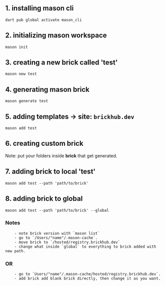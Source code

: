 ## 1. installing mason cli
```
dart pub global activate mason_cli
```
## 2. initializing mason workspace
```
mason init
```
## 3. creating a new brick called 'test'
```
mason new test
```
## 4. generating mason brick
``` 
mason generate test 
```
## 5. adding templates -> site: `brickhub.dev`
```
mason add test
```
## 6. creating custom brick
Note: put your folders inside __brick__ that get generated.
## 7. adding brick to local 'test'
```
mason add test --path 'path/to/brick'
```
## 8. adding brick to global
```
mason add test --path 'path/to/brick' --global
```
### Notes
        - note brick version with `mason list`
        - go to `/Users/"name"/.mason-cache`.
        - move brick to `/hosted/registry.brickhub.dev`
        - change what inside `global` to everything to brick added with new path.
### OR
        - go to `Users/"name"/.mason-cache/hosted/registry.brickhub.dev`.
        - add brick add blank brick directly, then change it as you want.
